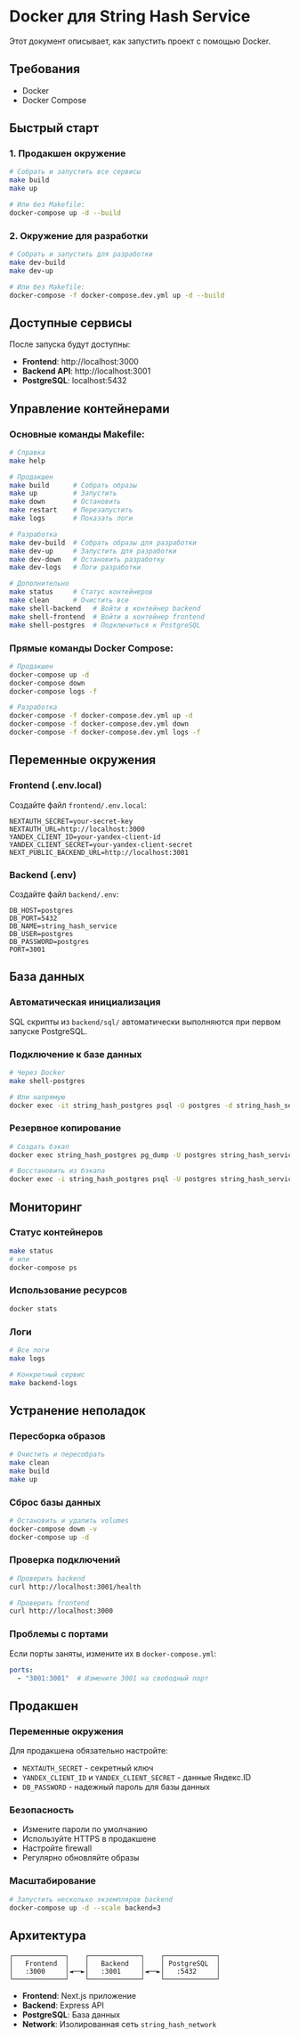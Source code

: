 # Docker для String Hash Service

Этот документ описывает, как запустить проект с помощью Docker.

## Требования

- Docker
- Docker Compose

## Быстрый старт

### 1. Продакшен окружение

```bash
# Собрать и запустить все сервисы
make build
make up

# Или без Makefile:
docker-compose up -d --build
```

### 2. Окружение для разработки

```bash
# Собрать и запустить для разработки
make dev-build
make dev-up

# Или без Makefile:
docker-compose -f docker-compose.dev.yml up -d --build
```

## Доступные сервисы

После запуска будут доступны:

- **Frontend**: http://localhost:3000
- **Backend API**: http://localhost:3001
- **PostgreSQL**: localhost:5432

## Управление контейнерами

### Основные команды Makefile:

```bash
# Справка
make help

# Продакшен
make build      # Собрать образы
make up         # Запустить
make down       # Остановить
make restart    # Перезапустить
make logs       # Показать логи

# Разработка
make dev-build  # Собрать образы для разработки
make dev-up     # Запустить для разработки
make dev-down   # Остановить разработку
make dev-logs   # Логи разработки

# Дополнительно
make status     # Статус контейнеров
make clean      # Очистить все
make shell-backend   # Войти в контейнер backend
make shell-frontend  # Войти в контейнер frontend
make shell-postgres  # Подключиться к PostgreSQL
```

### Прямые команды Docker Compose:

```bash
# Продакшен
docker-compose up -d
docker-compose down
docker-compose logs -f

# Разработка
docker-compose -f docker-compose.dev.yml up -d
docker-compose -f docker-compose.dev.yml down
docker-compose -f docker-compose.dev.yml logs -f
```

## Переменные окружения

### Frontend (.env.local)
Создайте файл `frontend/.env.local`:
```env
NEXTAUTH_SECRET=your-secret-key
NEXTAUTH_URL=http://localhost:3000
YANDEX_CLIENT_ID=your-yandex-client-id
YANDEX_CLIENT_SECRET=your-yandex-client-secret
NEXT_PUBLIC_BACKEND_URL=http://localhost:3001
```

### Backend (.env)
Создайте файл `backend/.env`:
```env
DB_HOST=postgres
DB_PORT=5432
DB_NAME=string_hash_service
DB_USER=postgres
DB_PASSWORD=postgres
PORT=3001
```

## База данных

### Автоматическая инициализация
SQL скрипты из `backend/sql/` автоматически выполняются при первом запуске PostgreSQL.

### Подключение к базе данных
```bash
# Через Docker
make shell-postgres

# Или напрямую
docker exec -it string_hash_postgres psql -U postgres -d string_hash_service
```

### Резервное копирование
```bash
# Создать бэкап
docker exec string_hash_postgres pg_dump -U postgres string_hash_service > backup.sql

# Восстановить из бэкапа
docker exec -i string_hash_postgres psql -U postgres string_hash_service < backup.sql
```


## Мониторинг

### Статус контейнеров
```bash
make status
# или
docker-compose ps
```

### Использование ресурсов
```bash
docker stats
```

### Логи
```bash
# Все логи
make logs

# Конкретный сервис
make backend-logs
```

## Устранение неполадок

### Пересборка образов
```bash
# Очистить и пересобрать
make clean
make build
make up
```

### Сброс базы данных
```bash
# Остановить и удалить volumes
docker-compose down -v
docker-compose up -d
```

### Проверка подключений
```bash
# Проверить backend
curl http://localhost:3001/health

# Проверить frontend
curl http://localhost:3000
```

### Проблемы с портами
Если порты заняты, измените их в `docker-compose.yml`:
```yaml
ports:
  - "3001:3001"  # Измените 3001 на свободный порт
```

## Продакшен

### Переменные окружения
Для продакшена обязательно настройте:
- `NEXTAUTH_SECRET` - секретный ключ
- `YANDEX_CLIENT_ID` и `YANDEX_CLIENT_SECRET` - данные Яндекс.ID
- `DB_PASSWORD` - надежный пароль для базы данных

### Безопасность
- Измените пароли по умолчанию
- Используйте HTTPS в продакшене
- Настройте firewall
- Регулярно обновляйте образы

### Масштабирование
```bash
# Запустить несколько экземпляров backend
docker-compose up -d --scale backend=3
```

## Архитектура

```
┌─────────────┐    ┌─────────────┐    ┌─────────────┐
│   Frontend  │    │   Backend   │    │ PostgreSQL  │
│   :3000     │◄──►│   :3001     │◄──►│   :5432     │
└─────────────┘    └─────────────┘    └─────────────┘
```

- **Frontend**: Next.js приложение
- **Backend**: Express API
- **PostgreSQL**: База данных
- **Network**: Изолированная сеть `string_hash_network` 